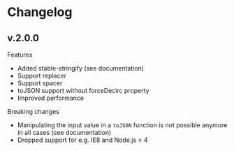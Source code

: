 # Changelog

## v.2.0.0

Features

- Added stable-stringify (see documentation)
- Support replacer
- Support spacer
- toJSON support without forceDecirc property
- Improved performance

Breaking changes

- Manipulating the input value in a `toJSON` function is not possible anymore in all cases (see documentation)
- Dropped support for e.g. IE8 and Node.js < 4
